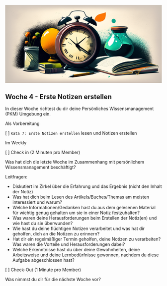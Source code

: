 ![Flüchtige Notizen](images/woche4.png)

## Woche 4 - Erste Notizen erstellen

In dieser Woche richtest du dir deine Persönliches Wissensmanagement (PKM) Umgebung ein.

Als Vorbereitung

[ ] `Kata 7: Erste Notizen erstellen` lesen und Notizen erstellen

Im Weekly

[ ] Check in (2 Minuten pro Member)

Was hat dich die letzte Woche im Zusammenhang mit persönlichem Wissensmanagement beschäftigt?

Leitfragen:
- Diskutiert im Zirkel über die Erfahrung und das Ergebnis (nicht den Inhalt der Notiz)
- Was hat dich beim Lesen des Artikels/Buches/Themas am meisten interessiert und warum?
- Welche Informationen/Gedanken hast du aus dem gelesenen Material für wichtig genug gehalten um sie in einer Notiz festzuhalten?
- Was waren deine Herausforderungen beim Erstellen der Notiz(en) und wie hast du sie überwunden?
- Wie hast du deine flüchtigen Notizen verarbeitet und was hat dir geholfen, dich an die Notizen zu erinnern?
- Hat dir ein regelmäßiger Termin geholfen, deine Notizen zu verarbeiten? Was waren die Vorteile und Herausforderungen dabei?
- Welche Erkenntnisse hast du über deine Gewohnheiten, deine Arbeitsweise und deine Lernbedürfnisse gewonnen, nachdem du diese Aufgabe abgeschlossen hast?


[ ] Check-Out (1 Minute pro Member)

Was nimmst du dir für die nächste Woche vor?

<script src="https://giscus.app/client.js"
        data-repo="cogneon/lernos-zettelkasten"
        data-repo-id="R_kgDOI5YY1w"
        data-category="Announcements"
        data-category-id="DIC_kwDOI5YY184CUTx3"
        data-mapping="pathname"
        data-strict="0"
        data-reactions-enabled="1"
        data-emit-metadata="0"
        data-input-position="bottom"
        data-theme="light"
        data-lang="de"
        crossorigin="anonymous"
        async>
</script>
